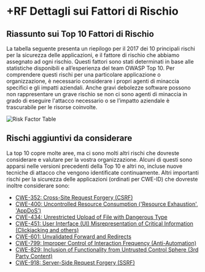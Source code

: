 # +RF Dettagli sui Fattori di Rischio

## Riassunto sui Top 10 Fattori di Rischio

La tabella seguente presenta un riepilogo per il 2017 dei 10 principali rischi per la sicurezza delle applicazioni, e il fattore di rischio che abbiamo assegnato ad ogni rischio. Questi fattori sono stati determinati in base alle statistiche disponibili e all’esperienza del team OWASP Top 10. Per comprendere questi rischi per una particolare applicazione o organizzazione, è necessario considerare i propri agenti di minaccia specifici e gli impatti aziendali. Anche gravi debolezze software possono non rappresentare un grave rischio se non ci sono agenti di minaccia in grado di eseguire l'attacco necessario o se l’impatto aziendale è trascurabile per le risorse coinvolte.

![Risk Factor Table](images/0xc1-risk-factor-table.png)

## Rischi aggiuntivi da considerare

La top 10 copre molte aree, ma ci sono molti altri rischi che dovreste considerare e valutare per la vostra organizzazione. Alcuni di questi sono apparsi nelle versioni precedenti della Top 10 e altri no, incluse nuove tecniche di attacco che vengono identificate continuamente. Altri importanti rischi per la sicurezza delle applicazioni (ordinati per CWE-ID) che dovreste inoltre considerare sono:

* [CWE-352: Cross-Site Request Forgery (CSRF)](https://cwe.mitre.org/data/definitions/352.html)
* [CWE-400: Uncontrolled Resource Consumption ('Resource Exhaustion', 'AppDoS')](https://cwe.mitre.org/data/definitions/400.html)
* [CWE-434: Unrestricted Upload of File with Dangerous Type](https://cwe.mitre.org/data/definitions/434.html)
* [CWE-451: User Interface (UI) Misrepresentation of Critical Information (Clickjacking and others)](https://cwe.mitre.org/data/definitions/451.html)
* [CWE-601: Unvalidated Forward and Redirects](https://cwe.mitre.org/data/definitions/601.html)
* [CWE-799: Improper Control of Interaction Frequency (Anti-Automation)](https://cwe.mitre.org/data/definitions/799.html)
* [CWE-829: Inclusion of Functionality from Untrusted Control Sphere (3rd Party Content)](https://cwe.mitre.org/data/definitions/829.html)
* [CWE-918: Server-Side Request Forgery (SSRF)](https://cwe.mitre.org/data/definitions/918.html)

